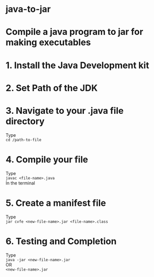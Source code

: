 # java-to-jar
Compile a java program to jar for making executables
===========================================
# 1. Install the Java Development kit
# 2. Set Path of the JDK
# 3. Navigate to your .java file directory
Type <br>
```cd /path-to-file```
# 4. Compile your file
Type <br>
```javac <file-name>.java```
<br>
In the terminal
# 5. Create a manifest file
Type <br>
```jar cvfe <new-file-name>.jar <file-name>.class```
# 6. Testing and Completion
Type <br>
```java -jar <new-file-name>.jar```
<br> OR <br>
```<new-file-name>.jar```
